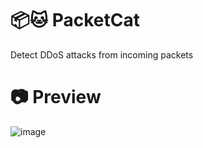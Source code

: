 # 📦🐱 PacketCat
Detect DDoS attacks from incoming packets

# 📷 Preview
![image](https://github.com/emppu-dev/packetcat/assets/83163481/c7b478ba-7f5e-428a-abfd-368889436866)
